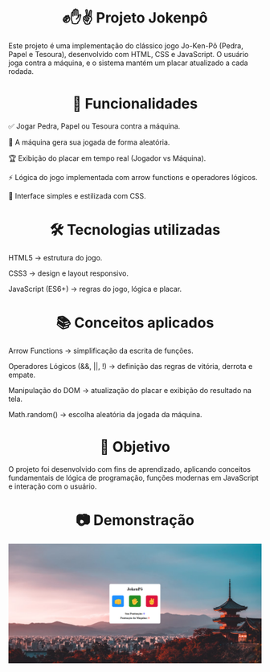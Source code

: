 <h1 align="center">✊✋✌️ Projeto Jokenpô</h1>

Este projeto é uma implementação do clássico jogo Jo-Ken-Pô (Pedra, Papel e Tesoura), desenvolvido com HTML, CSS e JavaScript.
O usuário joga contra a máquina, e o sistema mantém um placar atualizado a cada rodada.

<h1 align="center">🚀 Funcionalidades</h1>

✅ Jogar Pedra, Papel ou Tesoura contra a máquina.

🤖 A máquina gera sua jogada de forma aleatória.

🏆 Exibição do placar em tempo real (Jogador vs Máquina).

⚡ Lógica do jogo implementada com arrow functions e operadores lógicos.

🎨 Interface simples e estilizada com CSS.

<h1 align="center">🛠️ Tecnologias utilizadas</h1>

HTML5 → estrutura do jogo.

CSS3 → design e layout responsivo.

JavaScript (ES6+) → regras do jogo, lógica e placar.

<h1 align="center">📚 Conceitos aplicados</h1>

Arrow Functions → simplificação da escrita de funções.

Operadores Lógicos (&&, ||, !) → definição das regras de vitória, derrota e empate.

Manipulação do DOM → atualização do placar e exibição do resultado na tela.

Math.random() → escolha aleatória da jogada da máquina.

<h1 align="center">🎯 Objetivo</h1>

O projeto foi desenvolvido com fins de aprendizado, aplicando conceitos fundamentais de lógica de programação, funções modernas em JavaScript e interação com o usuário.

<h1 align="center">📷 Demonstração</h1>
<img src="https://github.com/matheusdiass1/Projeto-Jokenpo/blob/main/img/Jokenpo.png?raw=true">
